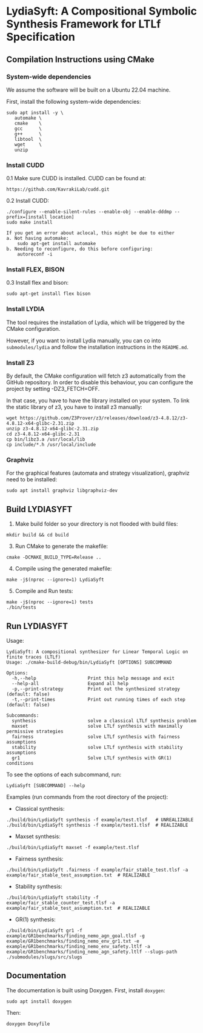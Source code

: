 # LydiaSyft: A Compositional Symbolic Synthesis Framework for LTLf Specification

## Compilation Instructions using CMake

### System-wide dependencies

We assume the software will be built on a Ubuntu 22.04 machine.

First, install the following system-wide dependencies:

```
sudo apt install -y \
   automake \
   cmake    \
   gcc      \
   g++      \
   libtool  \
   wget     \
   unzip
```


### Install CUDD

0.1 Make sure CUDD is installed. CUDD can be found at: 

    https://github.com/KavrakiLab/cudd.git

0.2 Install CUDD:

    ./configure --enable-silent-rules --enable-obj --enable-dddmp --prefix=[install location]
    sudo make install

    If you get an error about aclocal, this might be due to either
    a. Not having automake:
        sudo apt-get install automake
    b. Needing to reconfigure, do this before configuring:
        autoreconf -i


### Install FLEX, BISON

0.3 Install flex and bison:

    sudo apt-get install flex bison


### Install LYDIA

The tool requires the installation of Lydia, which will be triggered by the CMake configuration.

However, if you want to install Lydia manually, you can co into `submodules/lydia` and follow the installation instructions in the `README.md`.

### Install Z3

By default, the CMake configuration will fetch z3 automatically from the GitHub repository.
In order to disable this behaviour, you can configure the project by setting -DZ3_FETCH=OFF.

In that case, you have to have the library installed on your system.
To link the static library of z3, you have to install z3 manually:

```
wget https://github.com/Z3Prover/z3/releases/download/z3-4.8.12/z3-4.8.12-x64-glibc-2.31.zip
unzip z3-4.8.12-x64-glibc-2.31.zip
cd z3-4.8.12-x64-glibc-2.31
cp bin/libz3.a /usr/local/lib
cp include/*.h /usr/local/include
```

### Graphviz

For the graphical features (automata and strategy visualization), graphviz need to be installed:

```
sudo apt install graphviz libgraphviz-dev
```


## Build LYDIASYFT

1. Make build folder so your directory is not flooded with build files:

```
mkdir build && cd build
```

3. Run CMake to generate the makefile:

```
cmake -DCMAKE_BUILD_TYPE=Release ..
```

4. Compile using the generated makefile:

```
make -j$(nproc --ignore=1) LydiaSyft
```

5. Compile and Run tests:

```
make -j$(nproc --ignore=1) tests
./bin/tests
```


## Run LYDIASYFT

Usage:

```
LydiaSyft: A compositional synthesizer for Linear Temporal Logic on finite traces (LTLf)
Usage: ./cmake-build-debug/bin/LydiaSyft [OPTIONS] SUBCOMMAND

Options:
  -h,--help                   Print this help message and exit
  --help-all                  Expand all help
  -p,--print-strategy         Print out the synthesized strategy (default: false)
  -t,--print-times            Print out running times of each step (default: false)

Subcommands:
  synthesis                   solve a classical LTLf synthesis problem
  maxset                      solve LTLf synthesis with maximally permissive strategies
  fairness                    solve LTLf synthesis with fairness assumptions
  stability                   solve LTLf synthesis with stability assumptions
  gr1                         Solve LTLf synthesis with GR(1) conditions
```

To see the options of each subcommand, run:

```
LydiaSyft [SUBCOMMAND] --help
```

Examples (run commands from the root directory of the project):

- Classical synthesis:

```
./build/bin/LydiaSyft synthesis -f example/test.tlsf   # UNREALIZABLE
./build/bin/LydiaSyft synthesis -f example/test1.tlsf  # REALIZABLE
```

- Maxset synthesis:

```
./build/bin/LydiaSyft maxset -f example/test.tlsf
```

- Fairness synthesis:

```
./build/bin/LydiaSyft .fairness -f example/fair_stable_test.tlsf -a example/fair_stable_test_assumption.txt  # REALIZABLE
```

- Stability synthesis:

```
./build/bin/LydiaSyft stability -f example/fair_stable_counter_test.tlsf -a example/fair_stable_test_assumption.txt  # REALIZABLE
```

- GR(1) synthesis:

```
./build/bin/LydiaSyft gr1 -f example/GR1benchmarks/finding_nemo_agn_goal.tlsf -g example/GR1benchmarks/finding_nemo_env_gr1.txt -e example/GR1benchmarks/finding_nemo_env_safety.ltlf -a example/GR1benchmarks/finding_nemo_agn_safety.ltlf --slugs-path ./submodules/slugs/src/slugs
```

## Documentation

The documentation is built using Doxygen. First, install `doxygen`:

```
sudo apt install doxygen
```

Then:

```
doxygen Doxyfile
```
